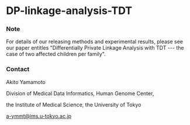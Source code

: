 # DP-linkage-analysis-TDT

### Note
For details of our releasing methods and experimental results, please see our paper entitles "Differentially Private Linkage Analysis with TDT --- the case of two affected children per family".

### Contact
Akito Yamamoto

Division of Medical Data Informatics, Human Genome Center,

the Institute of Medical Science, the University of Tokyo

a-ymmt@ims.u-tokyo.ac.jp
